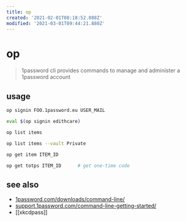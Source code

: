 ```yaml
---
title: op
created: '2021-02-01T08:18:52.088Z'
modified: '2021-03-01T09:44:21.880Z'
---
```


# op

> 1password cli provides commands to manage and administer a 1password account

## usage
```sh
op signin FOO.1password.eu USER_MAIL

eval $(op signin edithcare)

op list items

op list items --vault Private

op get item ITEM_ID

op get totps ITEM_ID      # get one-time code
```

## see also
- [1password.com/downloads/command-line/](https://1password.com/downloads/command-line/)
- [support.1password.com/command-line-getting-started/](https://support.1password.com/command-line-getting-started/)
- [[xkcdpass]]
